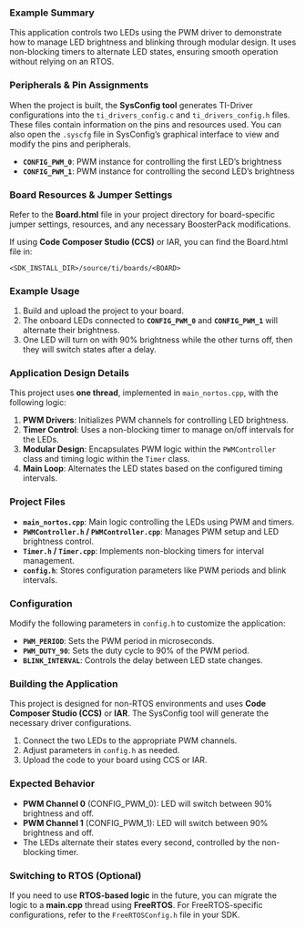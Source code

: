 ### **Example Summary**
This application controls two LEDs using the PWM driver to demonstrate how to manage LED brightness and blinking through modular design. It uses non-blocking timers to alternate LED states, ensuring smooth operation without relying on an RTOS.

### **Peripherals & Pin Assignments**
When the project is built, the **SysConfig tool** generates TI-Driver configurations into the `ti_drivers_config.c` and `ti_drivers_config.h` files. These files contain information on the pins and resources used. You can also open the `.syscfg` file in SysConfig’s graphical interface to view and modify the pins and peripherals.

- **`CONFIG_PWM_0`**: PWM instance for controlling the first LED’s brightness  
- **`CONFIG_PWM_1`**: PWM instance for controlling the second LED’s brightness  

### **Board Resources & Jumper Settings**
Refer to the **Board.html** file in your project directory for board-specific jumper settings, resources, and any necessary BoosterPack modifications.

If using **Code Composer Studio (CCS)** or IAR, you can find the Board.html file in:

    <SDK_INSTALL_DIR>/source/ti/boards/<BOARD>

### **Example Usage**
1. Build and upload the project to your board.
2. The onboard LEDs connected to **`CONFIG_PWM_0`** and **`CONFIG_PWM_1`** will alternate their brightness.
3. One LED will turn on with 90% brightness while the other turns off, then they will switch states after a delay.

### **Application Design Details**
This project uses **one thread**, implemented in `main_nortos.cpp`, with the following logic:

1. **PWM Drivers**: Initializes PWM channels for controlling LED brightness.  
2. **Timer Control**: Uses a non-blocking timer to manage on/off intervals for the LEDs.  
3. **Modular Design**: Encapsulates PWM logic within the `PWMController` class and timing logic within the `Timer` class.  
4. **Main Loop**: Alternates the LED states based on the configured timing intervals.

### **Project Files**
- **`main_nortos.cpp`**: Main logic controlling the LEDs using PWM and timers.
- **`PWMController.h` / `PWMController.cpp`**: Manages PWM setup and LED brightness control.
- **`Timer.h` / `Timer.cpp`**: Implements non-blocking timers for interval management.
- **`config.h`**: Stores configuration parameters like PWM periods and blink intervals.

### **Configuration**
Modify the following parameters in `config.h` to customize the application:

- **`PWM_PERIOD`**: Sets the PWM period in microseconds.  
- **`PWM_DUTY_90`**: Sets the duty cycle to 90% of the PWM period.  
- **`BLINK_INTERVAL`**: Controls the delay between LED state changes.  

### **Building the Application**
This project is designed for non-RTOS environments and uses **Code Composer Studio (CCS)** or **IAR**. The SysConfig tool will generate the necessary driver configurations.

1. Connect the two LEDs to the appropriate PWM channels.
2. Adjust parameters in `config.h` as needed.
3. Upload the code to your board using CCS or IAR.

### **Expected Behavior**
- **PWM Channel 0** (CONFIG_PWM_0): LED will switch between 90% brightness and off.
- **PWM Channel 1** (CONFIG_PWM_1): LED will switch between 90% brightness and off.
- The LEDs alternate their states every second, controlled by the non-blocking timer.

### **Switching to RTOS (Optional)**
If you need to use **RTOS-based logic** in the future, you can migrate the logic to a **main.cpp** thread using **FreeRTOS**. For FreeRTOS-specific configurations, refer to the `FreeRTOSConfig.h` file in your SDK.

